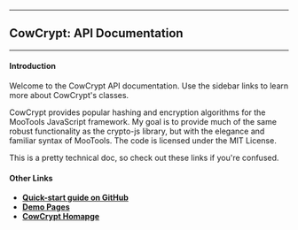 ---------------------------

CowCrypt: API Documentation
---------------------------
---------------------------
#### Introduction
Welcome to the CowCrypt API documentation. Use the sidebar links to learn more
about CowCrypt's classes. 

CowCrypt provides popular hashing
and encryption algorithms for the MooTools JavaScript framework. My goal is to
provide much of the same robust functionality as the crypto-js library, but
with the elegance and familiar syntax of MooTools. The code is licensed under
the MIT License.

This is a pretty technical doc, so check out these links if you're confused.

#### Other Links
* [**Quick-start guide on GitHub**][1]
* [**Demo Pages**][2]
* [**CowCrypt Homapge**][3]


[1]: https://github.com/rubbingalcoholic/cowcrypt/blob/master/README.md
[2]: ../demos
[3]: ../
